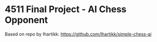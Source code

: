 # 4511 Final Project - AI Chess Opponent

Based on repo by lhartikk: https://github.com/lhartikk/simple-chess-ai